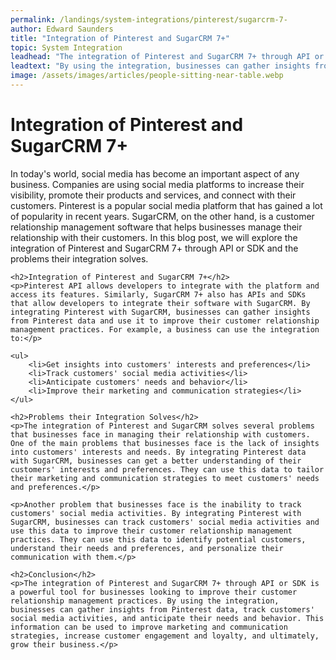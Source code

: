 ```yaml
---
permalink: /landings/system-integrations/pinterest/sugarcrm-7-
author: Edward Saunders
title: "Integration of Pinterest and SugarCRM 7+"
topic: System Integration
leadhead: "The integration of Pinterest and SugarCRM 7+ through API or SDK is a powerful tool for businesses looking to improve their customer relationship management practices"
leadtext: "By using the integration, businesses can gather insights from Pinterest data, track customers' social media activities, and anticipate their needs and behavior. This information can be used to improve marketing and communication strategies, increase customer engagement and loyalty, and ultimately, grow their business."
image: /assets/images/articles/people-sitting-near-table.webp
---
```

<div class="arttext">	<h1>Integration of Pinterest and SugarCRM 7+</h1>
	<p>In today's world, social media has become an important aspect of any business. Companies are using social media platforms to increase their visibility, promote their products and services, and connect with their customers. Pinterest is a popular social media platform that has gained a lot of popularity in recent years. SugarCRM, on the other hand, is a customer relationship management software that helps businesses manage their relationship with their customers. In this blog post, we will explore the integration of Pinterest and SugarCRM 7+ through API or SDK and the problems their integration solves.</p>

	<h2>Integration of Pinterest and SugarCRM 7+</h2>
	<p>Pinterest API allows developers to integrate with the platform and access its features. Similarly, SugarCRM 7+ also has APIs and SDKs that allow developers to integrate their software with SugarCRM. By integrating Pinterest with SugarCRM, businesses can gather insights from Pinterest data and use it to improve their customer relationship management practices. For example, a business can use the integration to:</p>

	<ul>
		<li>Get insights into customers' interests and preferences</li>
		<li>Track customers' social media activities</li>
		<li>Anticipate customers' needs and behavior</li>
		<li>Improve their marketing and communication strategies</li>
	</ul>

	<h2>Problems their Integration Solves</h2>
	<p>The integration of Pinterest and SugarCRM solves several problems that businesses face in managing their relationship with customers. One of the main problems that businesses face is the lack of insights into customers' interests and needs. By integrating Pinterest data with SugarCRM, businesses can get a better understanding of their customers' interests and preferences. They can use this data to tailor their marketing and communication strategies to meet customers' needs and preferences.</p>

	<p>Another problem that businesses face is the inability to track customers' social media activities. By integrating Pinterest with SugarCRM, businesses can track customers' social media activities and use this data to improve their customer relationship management practices. They can use this data to identify potential customers, understand their needs and preferences, and personalize their communication with them.</p>

	<h2>Conclusion</h2>
	<p>The integration of Pinterest and SugarCRM 7+ through API or SDK is a powerful tool for businesses looking to improve their customer relationship management practices. By using the integration, businesses can gather insights from Pinterest data, track customers' social media activities, and anticipate their needs and behavior. This information can be used to improve marketing and communication strategies, increase customer engagement and loyalty, and ultimately, grow their business.</p>
</div>